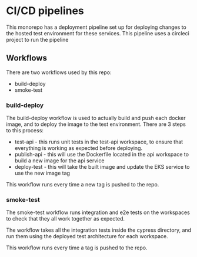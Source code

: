# CI/CD pipelines
This monorepo has a deployment pipeline set up for deploying changes to the hosted test environment for these services. This pipeline uses a circleci project to run the pipeline

## Workflows
There are two workflows used by this repo:
- build-deploy
- smoke-test

### build-deploy
The build-deploy workflow is used to actually build and push each docker image, and to deploy the image to the test environment. There are 3 steps to this process:
- test-api - this runs unit tests in the test-api workspace, to ensure that everything is working as expected before deploying.
- publish-api - this will use the Dockerfile located in the api workspace to build a new image for the api service
- deploy-test - this will take the built image and update the EKS service to use the new image tag

This workflow runs every time a new tag is pushed to the repo.

### smoke-test
The smoke-test workflow runs integration and e2e tests on the workspaces to check that they all work together as expected.

The workflow takes all the integration tests inside the cypress directory, and run them using the deployed test architecture for each workspace.

This workflow runs every time a tag is pushed to the repo.
